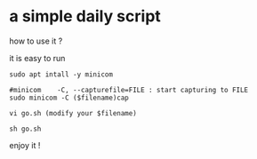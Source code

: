 # a simple daily script

how to use it ?

it is easy to run

~~~
sudo apt intall -y minicom

#minicom    -C, --capturefile=FILE : start capturing to FILE
sudo minicom -C ($filename)cap

vi go.sh (modify your $filename)

sh go.sh
~~~
enjoy it ! 


